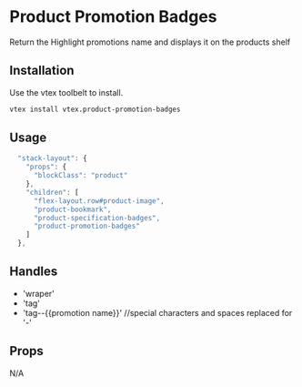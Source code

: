 # Product Promotion Badges

Return the Highlight promotions name and displays it on the products shelf

## Installation

Use the vtex toolbelt to install.

```bash
vtex install vtex.product-promotion-badges
```

## Usage

```ts
  "stack-layout": {
    "props": {
      "blockClass": "product"
    },
    "children": [
      "flex-layout.row#product-image",
      "product-bookmark",
      "product-specification-badges",
      "product-promotion-badges"
    ]
  },
```

## Handles

  - 'wraper'
  - 'tag'
  - 'tag--{{promotion name}}'  //special characters and spaces replaced for '-'

## Props

N/A

